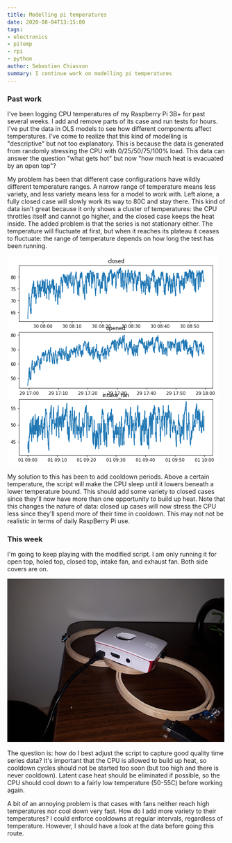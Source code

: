 ```yaml
---
title: Modelling pi temperatures
date: 2020-08-04T13:15:00
tags:
- electronics
- pitemp
- rpi
- python
author: Sebastien Chiasson
summary: I continue work on modelling pi temperatures
---
```


### Past work

I've been logging CPU temperatures of my Raspberry Pi 3B+ for past several weeks. I add and remove parts of its case and run tests for hours. I've put the data in OLS models to see how different components affect temperatures. I've come to realize that this kind of modelling is "descriptive" but not too explanatory. This is because the data is generated from randomly stressing the CPU with 0/25/50/75/100% load. This data can answer the question "what gets hot" but now "how much heat is evacuated by an open top"?

My problem has been that different case configurations have wildly different temperature ranges. A narrow range of temperature means less variety, and less variety means less for a model to work with. Left alone, a fully closed case will slowly work its way to 80C and stay there. This kind of data isn't great because it only shows a cluster of temperatures: the CPU throttles itself and cannot go higher, and the closed case keeps the heat inside. The added problem is that the series is not stationary either. The temperature will fluctuate at first, but when it reaches its plateau it ceases to fluctuate: the range of temperature depends on how long the test has been running.

![Cases' time series](images/timeseries.png)

My solution to this has been to add cooldown periods. Above a certain temperature, the script will make the CPU sleep until it lowers beneath a lower temperature bound. This should add some variety to closed cases since they'll now have more than one opportunity to build up heat. Note that this changes the nature of data: closed up cases will now stress the CPU less since they'll spend more of their time in cooldown. This may not not be realistic in terms of daily RaspBerry Pi use.

### This week

I'm going to keep playing with the modified script. I am only running it for open top, holed top, closed top, intake fan, and exhaust fan. Both side covers are on.

![A test underway](images/20200804_141854.jpg)

The question is: how do I best adjust the script to capture good quality time series data? It's important that the CPU is allowed to build up heat, so cooldown cycles should not be started too soon (but too high and there is never cooldown). Latent case heat should be eliminated if possible, so the CPU should cool down to a fairly low temperature (50-55C) before working again.

A bit of an annoying problem is that cases with fans neither reach high temperatures nor cool down very fast. How do I add more variety to their temperatures? I could enforce cooldowns at regular intervals, regardless of temperature. However, I should have a look at the data before going this route.

